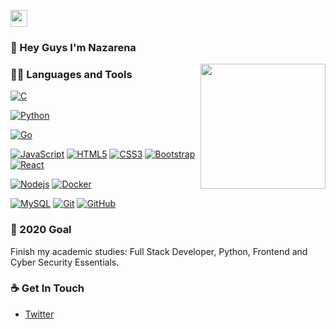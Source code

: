 <p align="left">
  <img src="https://user-images.githubusercontent.com/5679180/79618120-0daffb80-80be-11ea-819e-d2b0fa904d07.gif" width="27px">
</p>

### 👋 Hey Guys I'm Nazarena

<img align='right' src='https://user-images.githubusercontent.com/5713670/87202985-820dcb80-c2b6-11ea-9f56-7ec461c497c3.gif' width='200"'>

### 👨‍💻 Languages and Tools
[![C](https://img.shields.io/badge/-A8B9CC?style=flat&logo=c&logoColor=white&link=https://github.com/rusinnazarena)](https://github.com/rusinnazarena) 

[![Python](https://img.shields.io/badge/-Python-black?style=flat&logo=python&link=https://github.com/rusinnazarena)](https://github.com/rusinnazarena) 

[![Go](https://img.shields.io/badge/-Go-black?style=flat&logo=go&link=https://github.com/rusinnazarena)](https://github.com/rusinnazarena) 


[![JavaScript](https://img.shields.io/badge/-JavaScript-black?style=flat&logo=javascript&link=https://github.com/rusinnazarena)](https://github.com/rusinnazarena) 
[![HTML5](https://img.shields.io/badge/-HTML5-E34F26?style=flat&logo=html5&logoColor=white&link=https://github.com/rusinnazarena)](https://github.com/rusinnazarena) 
[![CSS3](https://img.shields.io/badge/-CSS3-1572B6?style=flat&logo=css3&link=https://github.com/rusinnazarena)](https://github.com/rusinnazarena) 
[![Bootstrap](https://img.shields.io/badge/-Bootstrap-563D7C?style=flat&logo=bootstrap&link=https://github.com/rusinnazarena)](https://github.com/rusinnazarena) 
[![React](https://img.shields.io/badge/-React-black?style=flat&logo=react&link=https://github.com/rusinnazarena)](https://github.com/rusinnazarena) 


[![Nodejs](https://img.shields.io/badge/-Nodejs-black?style=flat&logo=Node.js&link=https://github.com/rusinnazarena)](https://github.com/rusinnazarena) 
[![Docker](https://img.shields.io/badge/-Docker-black?style=flat&logo=docker&link=https://github.com/rusinnazarena)](https://github.com/rusinnazarena) 

[![MySQL](https://img.shields.io/badge/-MySQL-black?style=flat&logo=mysql&link=https://github.com/rusinnazarena)](https://github.com/rusinnazarena)
[![Git](https://img.shields.io/badge/-Git-black?style=flat&logo=git&link=https://github.com/rusinnazarena)](https://github.com/rusinnazarena) 
[![GitHub](https://img.shields.io/badge/-GitHub-181717?style=flat&logo=github&link=https://github.com/rusinnazarena)](https://github.com/rusinnazarena)


### 🔭 2020 Goal
Finish my academic studies: Full Stack Developer, Python, Frontend and Cyber ​​Security Essentials.


### ☕ Get In Touch
- [Twitter](https://twitter.com/nazafr30)
